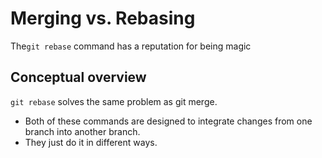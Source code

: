 # Merging vs. Rebasing

The```git rebase``` command has a reputation for being magic

## Conceptual overview

``git rebase`` solves the same problem as git merge.
- Both of these commands are designed to integrate changes from one branch into another branch.
- They just do it in different ways.

